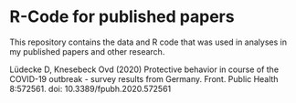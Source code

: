 # R-Code for published papers

This repository contains the data and R code that was used in analyses in my published papers and other research.

Lüdecke D, Knesebeck Ovd (2020) Protective behavior in course of the COVID-19 outbreak - survey results from Germany. Front. Public Health 8:572561. doi: 10.3389/fpubh.2020.572561
